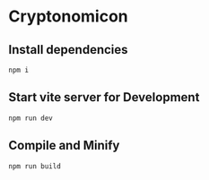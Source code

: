 # Cryptonomicon

## Install dependencies
```
npm i
```

## Start vite server for Development
```
npm run dev
```

## Compile and Minify 
```
npm run build
```
